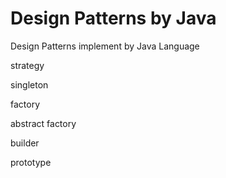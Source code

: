 #  Design Patterns by Java

Design  Patterns implement by Java Language

strategy

singleton

factory

abstract factory

builder

prototype
